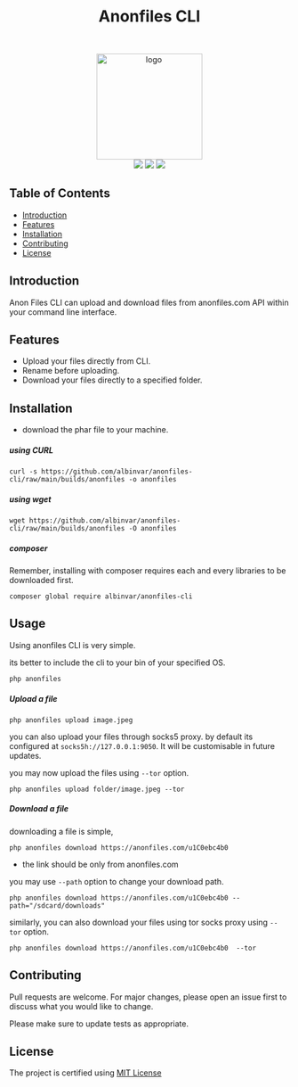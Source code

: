 <h1 align="center"> Anonfiles CLI </h1> <br>
<p align="center">
  <a href="https://anonfiles.com/">
    <img src="https://i.ibb.co/kJY81TL/Anon-Files.png" alt="logo" width="190" border="0">
  </a>

<br> 

<img src="https://img.shields.io/github/v/release/albinvar/anonfiles-cli">
<img src="https://img.shields.io/github/repo-size/albinvar/anonfiles-cli">
<a href="LICENSE"><img src="https://img.shields.io/apm/l/Github"></a>
</p>

## Table of Contents

- [Introduction](#introduction)
- [Features](#features)
- [Installation](#installation)
- [Contributing](#contributing)
- [License](#license)

## Introduction

Anon Files CLI can upload and download files from anonfiles.com API within your command line interface.

## Features

- Upload your files directly from CLI.
- Rename before uploading.
- Download your files directly to a specified folder. 

## Installation

- download the phar file to your machine.

##### using CURL

```curl
curl -s https://github.com/albinvar/anonfiles-cli/raw/main/builds/anonfiles -o anonfiles

```
##### using wget
```wget
wget https://github.com/albinvar/anonfiles-cli/raw/main/builds/anonfiles -O anonfiles
```

#####  composer 
Remember, installing with composer requires each and every libraries to be downloaded first.

```
composer global require albinvar/anonfiles-cli
```

## Usage

Using anonfiles CLI is very simple. 

its better to include the cli to your bin of your specified OS.

```
php anonfiles
```

##### Upload a file

```
php anonfiles upload image.jpeg
```

you can also upload your files through socks5  proxy. by default its configured at `socks5h://127.0.0.1:9050`. It will be customisable in future updates.

you may now upload the files using  `--tor` option.

```
php anonfiles upload folder/image.jpeg --tor
```


##### Download a file

downloading a file is simple,

```
php anonfiles download https://anonfiles.com/u1C0ebc4b0
```

- the link should be only from anonfiles.com

you may use `--path` option to change your download path.

```
php anonfiles download https://anonfiles.com/u1C0ebc4b0 --path="/sdcard/downloads"
```

similarly, you can also download your files using tor socks proxy using `--tor` option.

```
php anonfiles download https://anonfiles.com/u1C0ebc4b0  --tor
```

## Contributing

Pull requests are welcome. For major changes, please open an issue first to discuss what you would like to change.

Please make sure to update tests as appropriate.

## License

The project is certified using [MIT License](LICENSE)
